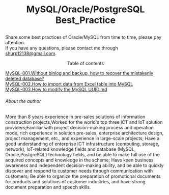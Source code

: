 # <p align="center">MySQL/Oracle/PostgreSQL Best_Practice</p>
Share some best practices of Oracle/MySQL from time to time, please pay attention.<br>
If you have any questions, please contact me through shurp12138@gmail.com.

<p align="center">Table of contents</p>

[MySQL-001.Without binlog and backup, how to recover the mistakenly deleted database?](https://github.com/Jerry-Freelancer/Oracle-MySQL-Best_Practice/blob/main/001.Without%20binlog%20and%20backup%2C%20how%20to%20recover%20the%20mistakenly%20deleted%20database.md)<br>
[MySQL-002.How to import data from Excel table into MySQL](https://github.com/Jerry-Freelancer/Oracle-MySQL-Best_Practice/blob/main/002.How%20to%20import%20data%20from%20Excel%20table%20into%20MySQL.md)<br>
[MySQL-003.How to modify the MySQL UUID.md](https://github.com/Jerry-Freelancer/Oracle-MySQL-PostgreSQL-Best_Practice/blob/main/006.How%20to%20modify%20the%20MySQL%20UUID.md)<br>

###### About the author
More than 8 years experience in pre-sales solutions of information construction projects,Worked for the world's top three ICT and IoT solution providers;Familiar with project decision-making process and operation mode, rich experience in solution pre-sales, enterprise architecture design, project management, etc., and experience in large-scale projects; Have a good understanding of enterprise ICT infrastructure (computing, storage, network), IoT-related knowledge fields and database (MySQL, Oracle,PostgreSQL) technology fields, and be able to make full use of the acquired concepts and knowledge in the scheme; Have keen business awareness and independent decision-making ability, and be able to quickly discover and respond to customer needs through communication with customers; Be able to organize the preparation of promotional documents for products and solutions of customer industries, and have strong document preparation and speech skills.
